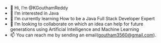 - 👋 Hi, I’m @KGouthamReddy
- 👀 I’m interested in Java
- 🌱 I’m currently learning How to be a Java Full Stack Developer Expert 
- 💞️ I’m looking to collaborate on which an idea can help for future generations using Artificial Intelligence and Machine Learning
- 📫 You can reach me by sending an email(goutham3560@gmail.com).

<!---
KGouthamReddy/KGouthamReddy is a ✨ special ✨ repository because its `README.md` (this file) appears on your GitHub profile.
You can click the Preview link to take a look at your changes.
--->
